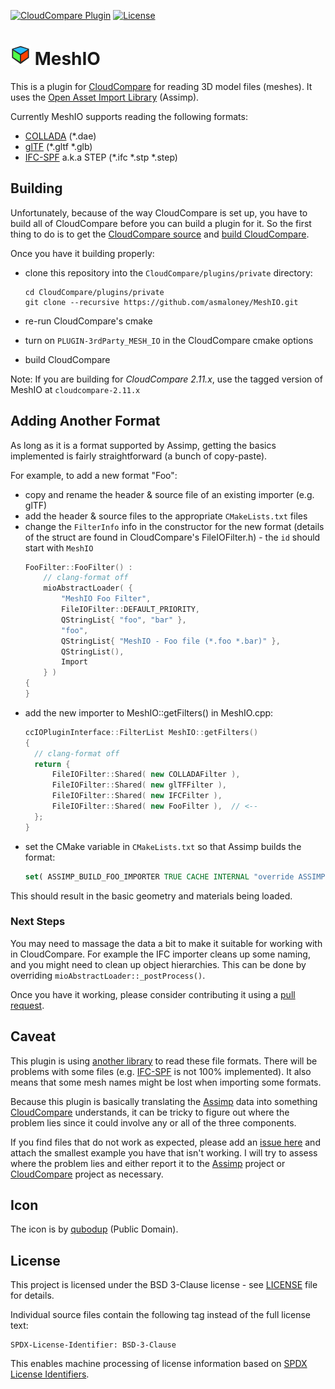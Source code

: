 [![CloudCompare Plugin](https://img.shields.io/badge/plugin-CloudCompare-brightgreen.svg)](https://github.com/CloudCompare/CloudCompare)
[![License](https://img.shields.io/badge/License-BSD%203--Clause-blue.svg)](https://opensource.org/licenses/BSD-3-Clause)

# <img src="https://github.com/asmaloney/MeshIO/blob/master/images/icon.png" /> MeshIO

This is a plugin for [CloudCompare](https://github.com/CloudCompare/CloudCompare) for reading 3D model files (meshes). It uses the [Open Asset Import Library](https://github.com/assimp/assimp) (Assimp).

Currently MeshIO supports reading the following formats:

- [COLLADA](https://en.wikipedia.org/wiki/COLLADA) (\*.dae)
- [glTF](https://en.wikipedia.org/wiki/GlTF) (\*.gltf \*.glb)
- [IFC-SPF](https://en.wikipedia.org/wiki/ISO_10303-21) a.k.a STEP (\*.ifc \*.stp \*.step)

## Building

Unfortunately, because of the way CloudCompare is set up, you have to build all of CloudCompare before you can build a plugin for it. So the first thing to do is to get the [CloudCompare source](https://github.com/CloudCompare/CloudCompare) and [build CloudCompare](https://github.com/CloudCompare/CloudCompare/blob/master/BUILD.md).

Once you have it building properly:

- clone this repository into the `CloudCompare/plugins/private` directory:

      cd CloudCompare/plugins/private
      git clone --recursive https://github.com/asmaloney/MeshIO.git

- re-run CloudCompare's cmake
- turn on `PLUGIN-3rdParty_MESH_IO` in the CloudCompare cmake options
- build CloudCompare

Note: If you are building for _CloudCompare 2.11.x_, use the tagged version of MeshIO at `cloudcompare-2.11.x`

## Adding Another Format

As long as it is a format supported by Assimp, getting the basics implemented is fairly straightforward (a bunch of copy-paste).

For example, to add a new format "Foo":

- copy and rename the header & source file of an existing importer (e.g. glTF)
- add the header & source files to the appropriate `CMakeLists.txt` files
- change the `FilterInfo` info in the constructor for the new format (details of the struct are found in CloudCompare's FileIOFilter.h) - the `id` should start with `MeshIO`
  ```cpp
  FooFilter::FooFilter() :
      // clang-format off
      mioAbstractLoader( {
          "MeshIO Foo Filter",
          FileIOFilter::DEFAULT_PRIORITY,
          QStringList{ "foo", "bar" },
          "foo",
          QStringList{ "MeshIO - Foo file (*.foo *.bar)" },
          QStringList(),
          Import
      } )
  {
  }
  ```
- add the new importer to MeshIO::getFilters() in MeshIO.cpp:
  ```cpp
  ccIOPluginInterface::FilterList MeshIO::getFilters()
  {
    // clang-format off
    return {
        FileIOFilter::Shared( new COLLADAFilter ),
        FileIOFilter::Shared( new glTFFilter ),
        FileIOFilter::Shared( new IFCFilter ),
        FileIOFilter::Shared( new FooFilter ),  // <--
    };
  }
  ```
- set the CMake variable in `CMakeLists.txt` so that Assimp builds the format:
  ```cmake
  set( ASSIMP_BUILD_FOO_IMPORTER TRUE CACHE INTERNAL "override ASSIMP flags" FORCE )
  ```

This should result in the basic geometry and materials being loaded.

### Next Steps

You may need to massage the data a bit to make it suitable for working with in CloudCompare. For example the IFC importer cleans up some naming, and you might need to clean up object hierarchies. This can be done by overriding `mioAbstractLoader::_postProcess()`.

Once you have it working, please consider contributing it using a [pull request](https://github.com/asmaloney/MeshIO/pulls).

## Caveat

This plugin is using [another library](https://github.com/assimp/assimp) to read these file formats. There will be problems with some files (e.g. [IFC-SPF](https://en.wikipedia.org/wiki/ISO_10303-21) is not 100% implemented). It also means that some mesh names might be lost when importing some formats.

Because this plugin is basically translating the [Assimp](https://github.com/assimp/assimp) data into something [CloudCompare](https://github.com/CloudCompare/CloudCompare) understands, it can be tricky to figure out where the problem lies since it could involve any or all of the three components.

If you find files that do not work as expected, please add an [issue here](https://github.com/asmaloney/MeshIO/issues) and attach the smallest example you have that isn't working. I will try to assess where the problem lies and either report it to the [Assimp](https://github.com/assimp/assimp) project or [CloudCompare](https://github.com/CloudCompare/CloudCompare) project as necessary.

## Icon

The icon is by [qubodup](https://openclipart.org/detail/168258/3d-cube-icon) (Public Domain).

## License

This project is licensed under the BSD 3-Clause license - see [LICENSE](https://github.com/asmaloney/MeshIO/blob/master/LICENSE) file for details.

Individual source files contain the following tag instead of the full license text:

    SPDX-License-Identifier: BSD-3-Clause

This enables machine processing of license information based on [SPDX
License Identifiers](https://spdx.org/ids).
